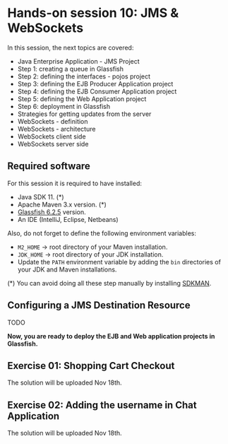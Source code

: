 
# Hands-on session 10: JMS & WebSockets

In this session, the next topics are covered:

- Java Enterprise Application - JMS Project
- Step 1: creating a queue in Glassfish
- Step 2: defining the interfaces - pojos project
- Step 3: defining the EJB Producer Application project
- Step 4: defining the EJB Consumer Application project
- Step 5: defining the Web Application project
- Step 6: deployment in Glassfish
- Strategies for getting updates from the server
- WebSockets - definition
- WebSockets - architecture
- WebSockets client side
- WebSockets server side


## Required software

For this session it is required to have installed:

- Java SDK 11. (*)
- Apache Maven 3.x version. (*)
- [Glassfish 6.2.5](https://www.eclipse.org/downloads/download.php?file=/ee4j/glassfish/glassfish-6.2.5.zip) version.
- An IDE (IntelliJ, Eclipse, Netbeans)

Also, do not forget to define the following environment variables:

- `M2_HOME` -> root directory of your Maven installation.
- `JDK_HOME` -> root directory of your JDK installation.
- Update the `PATH` environment variable by adding the `bin` directories of your JDK and Maven installations.

(*) You can avoid doing all these step manually by installing
[SDKMAN](https://sdkman.io/).


## Configuring a JMS Destination Resource

TODO

**Now, you are ready to deploy the EJB and Web application projects in Glassfish.**

## Exercise 01: Shopping Cart Checkout

The solution will be uploaded Nov 18th.

## Exercise 02: Adding the username in Chat Application

The solution will be uploaded Nov 18th.
